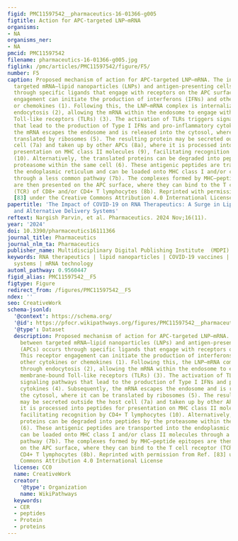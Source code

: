 ```yaml
---
figid: PMC11597542__pharmaceutics-16-01366-g005
figtitle: Action for APC-targeted LNP–mRNA
organisms:
- NA
organisms_ner:
- NA
pmcid: PMC11597542
filename: pharmaceutics-16-01366-g005.jpg
figlink: /pmc/articles/PMC11597542/figure/F5/
number: F5
caption: Proposed mechanism of action for APC-targeted LNP–mRNA. The interaction between
  targeted mRNA–lipid nanoparticles (LNPs) and antigen-presenting cells (APCs) occurs
  through specific ligands that engage with receptors on the APC surface. This receptor
  engagement can initiate the production of interferons (IFNs) and other cytokines
  or chemokines (1). Following this, the LNP–mRNA complex is internalized through
  endocytosis (2), allowing the mRNA within the endosome to engage with membrane-bound
  Toll-like receptors (TLRs) (3). The activation of TLRs triggers signaling pathways
  that lead to the production of Type I IFNs and pro-inflammatory cytokines (4). Subsequently,
  the mRNA escapes the endosome and is released into the cytosol, where it can be
  translated by ribosomes (5). The resulting protein may be secreted outside the host
  cell (7a) and taken up by other APCs (8a), where it is processed into peptides for
  presentation on MHC class II molecules (9), facilitating recognition by CD4+ T lymphocytes
  (10). Alternatively, the translated proteins can be degraded into peptides by the
  proteasome within the same cell (6). These antigenic peptides are transported into
  the endoplasmic reticulum and can be loaded onto MHC class I and/or class II molecules
  through a less common pathway (7b). The complexes formed by MHC–peptide epitopes
  are then presented on the APC surface, where they can bind to the T cell receptor
  (TCR) of CD8+ and/or CD4+ T lymphocytes (8b). Reprinted with permission from Ref.
  [83] under the Creative Commons Attribution 4.0 International License
papertitle: 'The Impact of COVID-19 on RNA Therapeutics: A Surge in Lipid Nanoparticles
  and Alternative Delivery Systems'
reftext: Nargish Parvin, et al. Pharmaceutics. 2024 Nov;16(11).
year: '2024'
doi: 10.3390/pharmaceutics16111366
journal_title: Pharmaceutics
journal_nlm_ta: Pharmaceutics
publisher_name: Multidisciplinary Digital Publishing Institute  (MDPI)
keywords: RNA therapeutics | lipid nanoparticles | COVID-19 vaccines | drug delivery
  systems | mRNA technology
automl_pathway: 0.9560447
figid_alias: PMC11597542__F5
figtype: Figure
redirect_from: /figures/PMC11597542__F5
ndex: ''
seo: CreativeWork
schema-jsonld:
  '@context': https://schema.org/
  '@id': https://pfocr.wikipathways.org/figures/PMC11597542__pharmaceutics-16-01366-g005.html
  '@type': Dataset
  description: Proposed mechanism of action for APC-targeted LNP–mRNA. The interaction
    between targeted mRNA–lipid nanoparticles (LNPs) and antigen-presenting cells
    (APCs) occurs through specific ligands that engage with receptors on the APC surface.
    This receptor engagement can initiate the production of interferons (IFNs) and
    other cytokines or chemokines (1). Following this, the LNP–mRNA complex is internalized
    through endocytosis (2), allowing the mRNA within the endosome to engage with
    membrane-bound Toll-like receptors (TLRs) (3). The activation of TLRs triggers
    signaling pathways that lead to the production of Type I IFNs and pro-inflammatory
    cytokines (4). Subsequently, the mRNA escapes the endosome and is released into
    the cytosol, where it can be translated by ribosomes (5). The resulting protein
    may be secreted outside the host cell (7a) and taken up by other APCs (8a), where
    it is processed into peptides for presentation on MHC class II molecules (9),
    facilitating recognition by CD4+ T lymphocytes (10). Alternatively, the translated
    proteins can be degraded into peptides by the proteasome within the same cell
    (6). These antigenic peptides are transported into the endoplasmic reticulum and
    can be loaded onto MHC class I and/or class II molecules through a less common
    pathway (7b). The complexes formed by MHC–peptide epitopes are then presented
    on the APC surface, where they can bind to the T cell receptor (TCR) of CD8+ and/or
    CD4+ T lymphocytes (8b). Reprinted with permission from Ref. [83] under the Creative
    Commons Attribution 4.0 International License
  license: CC0
  name: CreativeWork
  creator:
    '@type': Organization
    name: WikiPathways
  keywords:
  - CER
  - peptides
  - Protein
  - proteins
---
```

